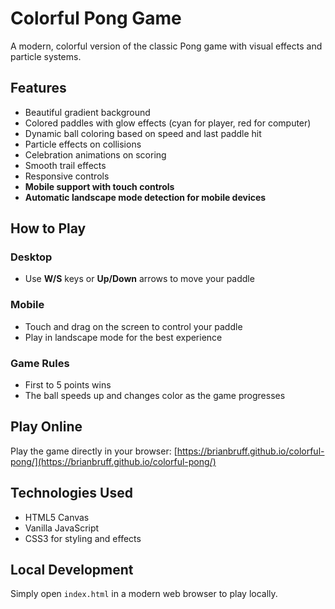 # Colorful Pong Game

A modern, colorful version of the classic Pong game with visual effects and particle systems.

## Features

- Beautiful gradient background
- Colored paddles with glow effects (cyan for player, red for computer)
- Dynamic ball coloring based on speed and last paddle hit
- Particle effects on collisions
- Celebration animations on scoring
- Smooth trail effects
- Responsive controls
- **Mobile support with touch controls**
- **Automatic landscape mode detection for mobile devices**

## How to Play

### Desktop
- Use **W/S** keys or **Up/Down** arrows to move your paddle

### Mobile
- Touch and drag on the screen to control your paddle
- Play in landscape mode for the best experience

### Game Rules
- First to 5 points wins
- The ball speeds up and changes color as the game progresses

## Play Online

Play the game directly in your browser: [https://brianbruff.github.io/colorful-pong/](https://brianbruff.github.io/colorful-pong/)

## Technologies Used

- HTML5 Canvas
- Vanilla JavaScript
- CSS3 for styling and effects

## Local Development

Simply open `index.html` in a modern web browser to play locally.